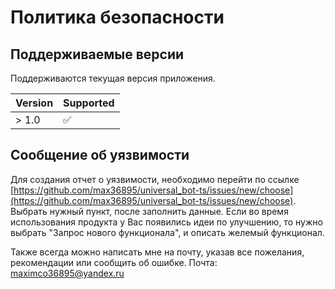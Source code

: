 # Политика безопасности

## Поддерживаемые версии

Поддерживаются текущая версия приложения.

| Version | Supported          |
| ------- | ------------------ |
| > 1.0   | :white_check_mark: |

## Сообщение об уязвимости

Для создания отчет о уязвимости, необходимо перейти по ссылке [https://github.com/max36895/universal_bot-ts/issues/new/choose](https://github.com/max36895/universal_bot-ts/issues/new/choose).
Выбрать нужный пункт, после заполнить данные.
Если во время использования продукта у Вас появились идеи по улучшению, то нужно выбрать "Запрос нового функционала", и описать желемый функционал.

Также всегда можно написать мне на почту, указав все пожелания, рекомендации или сообщить об ошибке. 
Почта: maximco36895@yandex.ru
